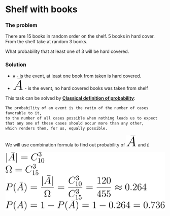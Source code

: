 # Shelf with books

### The problem

There are 15 books in random order on the shelf. 
5 books in hard cover. 
From the shelf take at random 3 books.

What probability that at least one of 3 will be hard covered.

### Solution

- `A` - is the event, at least one book from taken is hard covered.
- ![not A](./formulas/not_a.svg) - is the event, no hard covered books was taken from shelf

This task can be solved by **[Classical definition of probability](https://en.wikipedia.org/wiki/Classical_definition_of_probability)**:

    The probability of an event is the ratio of the number of cases favorable to it, 
    to the number of all cases possible when nothing leads us to expect 
    that any one of these cases should occur more than any other, 
    which renders them, for us, equally possible.
    
We will use combination formula to find out probability of ![not A](./formulas/not_a.svg) and `Ω`

![solution](./formulas/shelf_with_books.1.svg)
